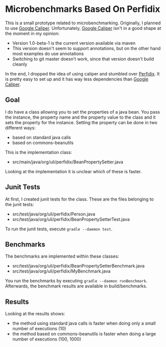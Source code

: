 Microbenchmarks Based On Perfidix
=================================

This is a small prototype related to microbenchmarking.
Originally, I planned to use [Google Caliper](https://code.google.com/p/caliper/).
Unfortunately,  [Google Caliper](https://code.google.com/p/caliper/) isn't in a good shape
at the moment in my opinion:

* Version 1.0-beta-1 is the current version available via maven
* This version doesn't seem to support annotations, but on the other hand most examples do use annotations
* Switching to git master doesn't work, since that version doesn't build cleanly

In the end, I dropped the idea of using caliper and stumbled over
[Perfidix](http://disy.github.io/perfidix/). It is pretty easy to set up and
it has way less dependencies than [Google Caliper](https://code.google.com/p/caliper/).

Goal
----

I do have a class allowing you to set the properties of a java bean. You pass the instance,
the property name and the property value to the class and it sets the property for the instance.
Setting the property can be done in two different ways:

* based on standard java calls
* based on commons-beanutils

This is the implementation class:

* src/main/java/org/uli/perfidix/BeanPropertySetter.java

Looking at the implementation it is unclear which of these is faster.

Junit Tests
-----------

At first, I created junit tests for the class. These are the files belonging to the
junit tests:

* src/test/java/org/uli/perfidix/Person.java
* src/test/java/org/uli/perfidix/BeanPropertySetterTest.java

To run the junit tests, execute `gradle --daemon test`.

Benchmarks
----------

The benchmarks are implemented within these classes:

* src/test/java/org/uli/perfidix/BeanPropertySetterBenchmark.java
* src/test/java/org/uli/perfidix/MyBenchmark.java

You run the benchmarks by executing `gradle --daemon runBenchmark`.
Afterwards, the benchmark results are available in build/benchmarks.

Results
-------

Looking at the results shows:

* the method using standard java calls is faster when doing only a small number of executions (10)
* the method based on commons-beanutils is faster when doing a large number of executions (100, 1000)
